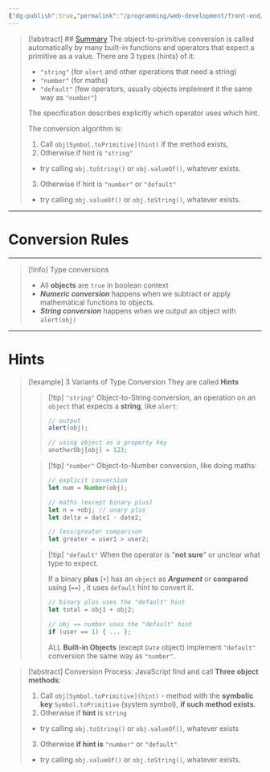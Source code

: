 ```yaml
---
{"dg-publish":true,"permalink":"/programming/web-development/front-end/javascript-vanilla/03-objects/08-object-to-primitive-conversion/01-conversion-rules-and-hints/","tags":["programming","webdevelopment","frontend","JavaScript"]}
---
```



> [!abstract] ## [Summary](https://javascript.info/object-toprimitive#summary)
>The object-to-primitive conversion is called automatically by many built-in functions and operators that expect a primitive as a value.
>There are 3 types (hints) of it:
> - `"string"` (for `alert` and other operations that need a string)
 > - `"number"` (for maths)
> - `"default"` (few operators, usually objects implement it the same way as `"number"`)
>
> The specification describes explicitly which operator uses which hint.
>
> The conversion algorithm is:
> 1. Call `obj[Symbol.toPrimitive](hint)` if the method exists,
> 2. Otherwise if hint is `"string"`
> - try calling `obj.toString()` or `obj.valueOf()`, whatever exists.
> 3. Otherwise if hint is `"number"` or `"default"`
>  - try calling `obj.valueOf()` or `obj.toString()`, whatever exists.

---
# Conversion Rules

--- 



> [!info] Type conversions
> - All __objects__ are `true` in boolean context
> - ___Numeric conversion___ happens when we subtract or apply mathematical functions to objects.
> - ___String conversion___ happens when we output an object with `alert(obj)`



---
# Hints


>[!example] 3 Variants of Type Conversion
> They are called __Hints__
>> [!tip] `"string"`
>> Object-to-String conversion, an operation on an `object` that expects a __string__, like `alert`:
>> ```javascript
>> // output
>> alert(obj);
>> 
>> // using object as a property key
>> anotherObj[obj] = 123;
>> ```
>
>
>> [!tip] `"number"`
>> Object-to-Number conversion, like doing maths:
>> ```javascript
>> // explicit conversion 
>> let num = Number(obj);
>> 
>> // maths (except binary plus)
>> let n = +obj; // unary plus
>> let delta = date1 - date2;
>> 
>> // less/greater comparison
>> let greater = user1 > user2;
>> ```
>
>
>> [!tip] `"default"`
>> When the operator is "__not sure__" or unclear what type to expect.
>> 
>> If a binary __plus__ (`+`) has an `object` as ___Argument___ or __compared__ using (`==`) , it uses `default` hint to convert it.
>> ```javascript
>> // binary plus uses the "default" hint
>> let total = obj1 + obj2;
>> 
>> // obj == number uses the "default" hint
>> if (user == 1) { ... };
>> ```
>> ALL __Built-in Objects__ (except `Date` object) implement `"default"` conversion the same way as `"number"`.

> [!abstract] Conversion Process:
> JavaScript find and call __Three object methods__:
> 1. Call `obj[Symbol.toPrimitive](hint)` - method with the __symbolic key__ `Symbol.toPrimitive` (system symbol), __if such method exists__.
> 2.  Otherwise if __hint__ is `string`
> 	- try calling `obj.toString()` or `obj.valueOf()`, whatever exists
> 3. Otherwise __if hint is__ `"number"` or `"default"`
> 	- try calling `obj.valueOf()` or `obj.toString()`, whatever exists.

